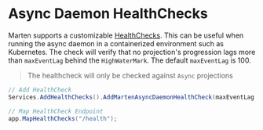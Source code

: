 # Async Daemon HealthChecks

Marten supports a customizable [HealthChecks](https://learn.microsoft.com/en-us/aspnet/core/host-and-deploy/health-checks?view=aspnetcore-7.0). This can be useful when running the async daemon in a containerized environment such as Kubernetes. The check will verify that no projection's progression lags more than `maxEventLag` behind the `HighWaterMark`. The default `maxEventLag` is 100.

> The healthcheck will only be checked against `Async` projections

```cs
// Add HealthCheck
Services.AddHealthChecks().AddMartenAsyncDaemonHealthCheck(maxEventLag: 500);

// Map HealthCheck Endpoint
app.MapHealthChecks("/health");
```
